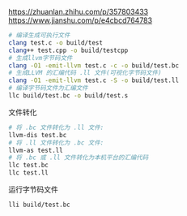 https://zhuanlan.zhihu.com/p/357803433
https://www.jianshu.com/p/e4cbcd764783

```bash
# 编译生成可执行文件
clang test.c -o build/test
clang++ test.cpp -o build/testcpp
# 生成llvm字节码文件
clang -O1 -emit-llvm test.c -c -o build/test.bc
# 生成LLVM 的汇编代码 .ll 文件(可视化字节码文件)
clang -O1 -emit-llvm test.c -S -o build/test.ll
# 编译字节码文件为汇编文件
llc build/test.bc -o build/test.s
```

文件转化
```bash
# 将 .bc 文件转化为 .ll 文件:
llvm-dis test.bc
# 将 .ll 文件转化为 .bc 文件:
llvm-as test.ll
# 将 .bc 或 .ll 文件转化为本机平台的汇编代码
llc test.bc
llc test.ll
```

运行字节码文件
```bash
lli build/test.bc
```